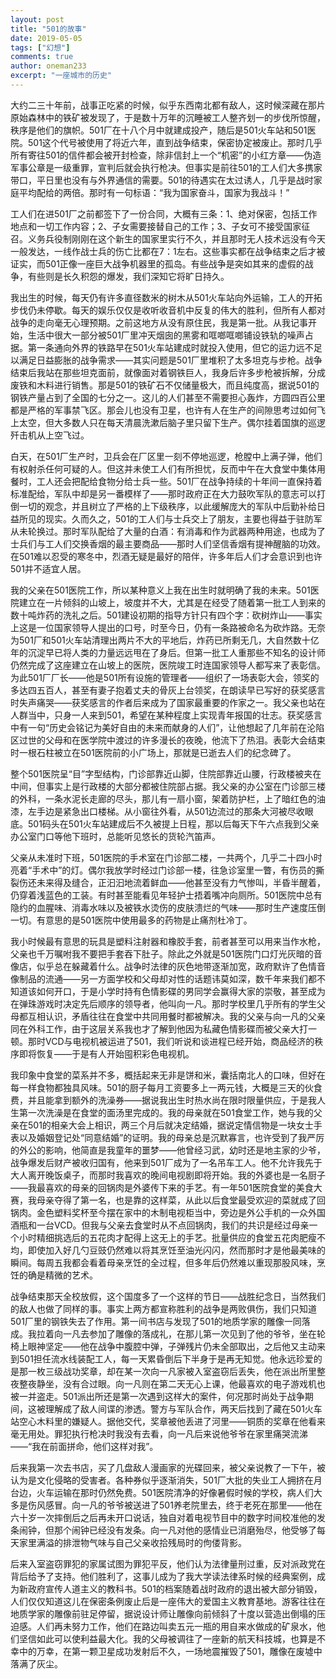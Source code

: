 ```yaml
---
layout: post
title: "501的故事"
date: 2019-05-05
tags: ["幻想"]
comments: true
author: oneman233
excerpt: "一座城市的历史"
---
```


大约二三十年前，战事正吃紧的时候，似乎东西南北都有敌人，这时候深藏在那片原始森林中的铁矿被发现了，于是数十万年的沉睡被工人整齐划一的步伐所惊醒，秩序是他们的旗帜。501厂在十八个月中就建成投产，随后是501火车站和501医院。501这个代号被使用了将近六年，直到战争结束，保密协定被废止。那时几乎所有寄往501的信件都会被开封检查，除非信封上一个“机密”的小红方章——伪造军事公章是一级重罪，宣判后就会执行枪决。但事实是前往501的工人们大多携家带口，平日里也没有与外界通信的需要。501的待遇实在太过诱人，几乎是战时家庭平均配给的两倍。那时有一句标语：“我为国家奋斗，国家为我战斗！”

工人们在进501厂之前都签下了一份合同，大概有三条：1、绝对保密，包括工作地点和一切工作内容；2、子女需要接替自己的工作；3、子女可不接受国家征召。义务兵役制刚刚在这个新生的国家里实行不久，并且那时无人技术远没有今天一般发达，一线作战士兵的伤亡比都在7：1左右。这些事实都在战争结束之后才被证实，而501正像一座巨大战争机器里的孤岛。有些战争是突如其来的虚假的战争，有些则是长久积怨的爆发，我们深知它将旷日持久。

我出生的时候，每天仍有许多直径数米的树木从501火车站向外运输，工人的开拓步伐仍未停歇。每天的娱乐仅仅是收听收音机中反复的伟大的胜利，但所有人都对战争的走向毫无心理预期。之前这地方从没有原住民，我是第一批。从我记事开始，生活中很大一部分被501厂里冲天烟囱的黑雾和哐啷哐啷铺设铁轨的噪声占据。第一条通向外界的铁路早在501火车站建成时就投入使用，但它的运力远不足以满足日益膨胀的战争需求——其实问题是501厂里堆积了太多坦克与步枪。战争结束后我站在那些坦克面前，就像面对着钢铁巨人，我身后许多步枪被拆解，分成废铁和木料进行销售。那是501的铁矿石不仅储量极大，而且纯度高，据说501的钢铁产量占到了全国的七分之一。这儿的人们甚至不需要担心轰炸，方圆四百公里都是严格的军事禁飞区。那会儿也没有卫星，也许有人在生产的间隙思考过如何飞上太空，但大多数人只在每天清晨洗漱后脑子里只留下生产。偶尔挂着国旗的巡逻歼击机从上空飞过。

白天，在501厂生产时，卫兵会在厂区里一刻不停地巡逻，枪膛中上满子弹，他们有权射杀任何可疑的人。但这并未使工人们有所担忧，反而中午在大食堂中集体用餐时，工人还会把配给食物分给士兵一些。501厂在战争持续的十年间一直保持着标准配给，军队中却是另一番模样了——那时政府正在大力鼓吹军队的意志可以打倒一切的观念，并且树立了严格的上下级秩序，以此缓解庞大的军队中后勤补给日益所见的现实。久而久之，501的工人们与士兵交上了朋友，主要也得益于驻防军从未轮换过。那时军队配给了大量的白酒：有消毒和作为武器两种用途，也成为了士兵们与工人们交换香烟的最主要商品——那时人们坚信香烟有提神醒脑的功效。在501难以忍受的寒冬中，烈酒无疑是最好的陪伴，许多年后人们才会意识到也许501并不适宜人居。

我的父亲在501医院工作，所以某种意义上我在出生时就明确了我的未来。501医院建立在一片倾斜的山坡上，坡度并不大，尤其是在经受了随着第一批工人到来的数十吨炸药的洗礼之后。501建设初期的指导方针只有四个字：砍树炸山——事实上这是一位国家领导人提出的口号，时至今日，仍有一条路被命名为砍炸路。无奈为501厂和501火车站清理出两片不大的平地后，炸药已所剩无几，大自然数十亿年的沉淀早已将人类的力量远远甩在了身后。但第一批工人重那些不知名的设计师仍然完成了这座建立在山坡上的医院，医院竣工时连国家领导人都写来了表彰信。为此501厂厂长——他是501所有设施的管理者——组织了一场表彰大会，领奖的多达四五百人，甚至有妻子抱着丈夫的骨灰上台领奖，在朗读早已写好的获奖感言时失声痛哭——获奖感言的作者后来成为了国家最重要的作家之一。我父亲也站在人群当中，只身一人来到501，希望在某种程度上实现青年报国的壮志。获奖感言中有一句“历史会铭记为美好自由的未来而献身的人们”，让他想起了几年前在沦陷区过世的父母和在医学院中渡过的许多漫长的夜晚，他流下了热泪。表彰大会结束时一根石柱被立在501医院前的小广场上，那就是已逝去人们的纪念碑了。

整个501医院呈“目”字型结构，门诊部靠近山脚，住院部靠近山腰，行政楼被夹在中间，但事实上是行政楼的大部分都被住院部占据。我父亲的办公室在门诊部三楼的外科，一条水泥长走廊的尽头，那儿有一扇小窗，架着防护栏，上了暗红色的油漆，左手边是紧急出口楼梯。从小窗往外看，从501边流过的那条大河被尽收眼底。501码头在501火车站建成后不久被提上日程，那以后每天下午六点我到父亲办公室门口等他下班时，总能听见悠长的货轮汽笛声。

父亲从未准时下班，501医院的手术室在门诊部二楼，一共两个，几乎二十四小时亮着“手术中”的灯。偶尔我放学时经过门诊部一楼，往急诊室里一瞥，有伤员的撕裂伤还未来得及缝合，正汩汩地流着鲜血——他甚至没有力气惨叫，半昏半醒着，仍穿着浅蓝色的工装。有时甚至能看见年轻护士捂着嘴冲向厕所。501医院中总有隐约的血腥味、消毒水味以及被铁水烫伤的皮肤溃烂的气味——那时生产速度压倒一切。有意思的是501医院中使用最多的药物是止痛剂杜冷丁。

我小时候最有意思的玩具是塑料注射器和橡胶手套，前者甚至可以用来当作水枪，父亲也千万嘱咐我不要把手套吞下肚子。除此之外就是501医院门口灯光灰暗的音像店，似乎总在躲藏着什么。战争时法律的灰色地带逐渐加宽，政府默许了色情音像制品的流通——另一方面学校和父母却对性的话题讳莫如深，数千年来我们都不知道该如何开口，于是小学时持有色情影碟的男同学会赢得大家的崇敬，甚至成为在弹珠游戏时决定先后顺序的领导者，他叫向一凡。那时学校里几乎所有的学生父母都互相认识，矛盾往往在食堂中共同用餐时都被解决。我的父亲与向一凡的父亲同在外科工作，由于这层关系我也才了解到他因为私藏色情影碟而被父亲大打一顿。那时VCD与电视机被运进了501，我们听说和谈进程已经开始，商品经济的秩序即将恢复——于是有人开始囤积彩色电视机。

我印象中食堂的菜系并不多，概括起来无非是饼和米，囊括南北人的口味，但好在每一样食物都独具风味。501的厨子每月工资要多上一两元钱，大概是三天的伙食费，并且能拿到额外的洗澡券——据说我出生时热水尚在限时限量供应，于是我人生第一次洗澡是在食堂的面汤里完成的。我的母亲就在501食堂工作，她与我的父亲在501的相亲大会上相识，两三个月后就决定结婚，据说定情信物是一块女士手表以及婚姻登记处“同意结婚”的证明。我的母亲总是沉默寡言，也许受到了我严厉的外公的影响，他简直是我童年的噩梦——他曾经习武，幼时还是地主家的少爷，战争爆发后财产被收归国有，他来到501厂成为了一名吊车工人。他不允许我先于大人离开晚饭桌子，而那时我喜欢的晚间电视剧即将开始。我的外婆也是一名厨子——我最喜欢的母亲的回锅肉是外婆传下来的手艺。有一年501医院食堂的美食大赛，我母亲夺得了第一名，也是靠的这样菜，从此以后食堂最受欢迎的菜就成了回锅肉。金色塑料奖杯至今摆在家中的木制电视柜当中，旁边是外公手机的一众外国酒瓶和一台VCD。但我与父亲去食堂时从不点回锅肉，我们的共识是经过母亲一个小时精细挑选后的五花肉才配得上这无上的手艺。批量供应的食堂五花肉肥瘦不均，即使加入好几勺豆豉仍然难以将其烹饪至油光闪闪，然而那时才是他最美味的瞬间。每周五我都会看着母亲烹饪的全过程，但多年后仍然难以重现那股风味，烹饪的确是精微的艺术。

战争结束那天全校放假，这个国度多了一个这样的节日——战胜纪念日，当然我们的敌人也做了同样的事。事实上两方都宣称胜利的战争是两败俱伤，我们只知道501厂里的钢铁失去了作用。第一间书店与发现了501的地质学家的雕像一同落成。我拉着向一凡去参加了雕像的落成礼，在那儿第一次见到了他的爷爷，坐在轮椅上眼神坚定——他在战争中腹腔中弹，子弹残片仍未全部取出，之后他又主动来到501担任流水线装配工人，每一天累昏倒后下半身于是再无知觉。他永远珍爱的是那一枚三级战功奖章，却在某一次向一凡家被入室盗窃后丢失，他在派出所里整夜整夜静坐，没有合过眼。向一凡则在第二天无心上课，他最喜欢的电子游戏机也被一并盗走。501派出所还是第一次遇到这样大的案件，何况那时尚处于战争期间，这被理解成了敌人间谍的渗透。警方与军队合作，两天后找到了藏在501火车站空心木料里的嫌疑人。据他交代，奖章被他丢进了河里——铜质的奖章在他看来毫无用处。罪犯执行枪决时我没有去看，向一凡后来说他爷爷在家里痛哭流涕——“我在前面拼命，他们这样对我”。

后来我第一次去书店，买了几盘敌人漫画家的光碟回来，被父亲说教了一下午，被认为是文化侵略的受害者。各种券似乎逐渐消失，501厂大批的失业工人拥挤在月台边，火车运输在那时仍然免费。501医院清净的好像暑假时候的学校，病人们大多是伤风感冒。向一凡的爷爷被送进了501养老院里去，终于老死在那里——他在六十岁一次摔倒后之后再未开口说话，独自对着电视节目中的数字时间校准他的发条闹钟，但那个闹钟已经没有发条。向一凡对他的感情业已消磨殆尽，他受够了每天家里满溢的排泄物气味与自己父亲收拾残局时的佝偻背影。

后来入室盗窃罪犯的家属试图为罪犯平反，他们认为法律量刑过重，反对派政党在背后给予了支持。他们胜利了，这事儿成为了我大学读法律系时候的经典案例，成为新政府宣传人道主义的教科书。501的档案随着战时政府的退出被大部分销毁，人们仅仅知道这儿在保密条例废止后是一座伟大的爱国主义教育基地。游客往往在地质学家的雕像前驻足停留，据说设计师让雕像向前倾斜了十度以营造出倒塌的压迫感。人们再未努力工作，他们在路边叫卖五元一瓶的用自来水做成的矿泉水，他们坚信如此可以使利益最大化。我的父母被调往了一座新的航天科技城，也算是不幸中的万幸，在第一颗卫星成功发射后不久，一场地震摧毁了501，雕像在废墟中落满了灰尘。